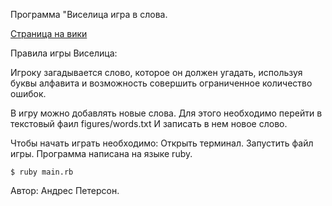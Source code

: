 Программа "Виселица игра в слова.

[Страница на вики](https://ru.wikipedia.org/wiki/Виселица_%28игра%29)

Правила игры Виселица:

Игроку загадывается слово, которое он должен угадать,
используя буквы алфавита и возможность совершить ограниченное количество ошибок.

В игру можно добавлять новые слова.
Для этого необходимо перейти в текстовый фаил figures/words.txt
И записать в нем новое слово.

Чтобы начать играть необходимо: Открыть терминал. Запустить файл игры.
Программа написана на языке ruby.
```
$ ruby main.rb
```
Автор: Андрес Петерсон.

